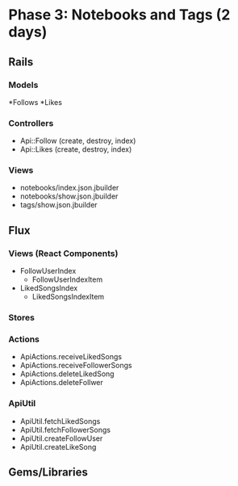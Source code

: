 # Phase 3: Notebooks and Tags (2 days)

## Rails
### Models
*Follows
*Likes

### Controllers
* Api::Follow (create, destroy, index)
* Api::Likes (create, destroy, index)

### Views
* notebooks/index.json.jbuilder
* notebooks/show.json.jbuilder
* tags/show.json.jbuilder

## Flux
### Views (React Components)
* FollowUserIndex
  - FollowUserIndexItem
* LikedSongsIndex
  - LikedSongsIndexItem

### Stores


### Actions
* ApiActions.receiveLikedSongs
* ApiActions.receiveFollowerSongs
* ApiActions.deleteLikedSong
* ApiActions.deleteFollwer

### ApiUtil
* ApiUtil.fetchLikedSongs
* ApiUtil.fetchFollowerSongs
* ApiUtil.createFollowUser
* ApiUtil.createLikeSong

## Gems/Libraries
